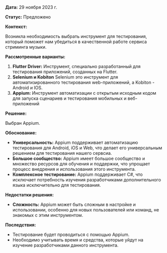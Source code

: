 **Дата:** 29 ноября 2023 г.

**Статус:** Предложено

**Контекст:**

Возникла необходимость выбрать инструмент для тестирования, который поможет нам убедиться в качественной работе сервиса стриминга музыки.

**Рассмотренные варианты:**

1. **Flutter Driver:** Инструмент, специально разработанный для тестирования приложений, созданных на Flutter.
2. **Selenium и Kobiton** Selenium это инструмент для автоматизированного тестирования web-приложений, а Kobiton - Android и IOS.
3. **Appium:** Инструмент автоматизации с открытым исходным кодом для запуска сценариев и тестирования мобильных и веб-приложений

**Решение:** 

Выбран Appium.

**Обоснование:**

- **Универсальность:** Appium поддерживает автоматизацию тестирования для Android, iOS и Web, что делает его универсальным решением для тестирования нашего сервсиа.
- **Большое сообщество:** Appium имеет большое сообщество и множество ресурсов для обучения и поддержки, что упрощает процесс внедрения и использования этого инструмента.
- **Комплексное тестирование:** Appium поддерживает C#, что исключает потребность изучения разработчиками дополнительного языка исключительно для тестирования.

**Недостатки решения:**

- **Сложность:** Appium может быть сложным в настройке и использовании, особенно для новых пользователей или команд, не знакомых с этим инструментом.

**Последствия:**

- Тестирование будет проводиться с помощью Appium.
- Необходимо учитывать время и средства, которые уйдут на изучение разработчиками данного инструмента.
